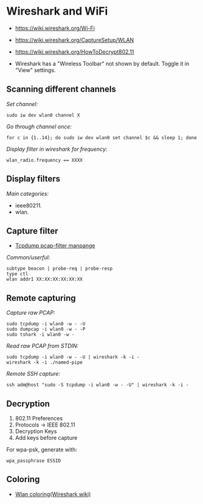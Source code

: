 # Wireshark and WiFi

* https://wiki.wireshark.org/Wi-Fi
* https://wiki.wireshark.org/CaptureSetup/WLAN
* https://wiki.wireshark.org/HowToDecrypt802.11


* Wireshark has a "Wireless Toolbar" not shown by default. Toggle it in "View" settings.

## Scanning different channels

*Set channel:*

```
sudo iw dev wlan0 channel X
```

*Go through channel once:*

```
for c in {1..14}; do sudo iw dev wlan0 set channel $c && sleep 1; done
```

*Display filter in wireshark for frequency:*

```
wlan_radio.frequency == XXXX
```

## Display filters

*Main categories:*

* ieee80211.
* wlan.

## Capture filter

* [Tcpdump pcap-filter manpange](https://www.tcpdump.org/manpages/pcap-filter.7.html)

*Common/userful:*

```
subtype beacon | probe-req | probe-resp
type ctl
wlan addr1 XX:XX:XX:XX:XX:XX
```

## Remote capturing

*Capture raw PCAP:*

```
sudo tcpdump -i wlan0 -w - -U
sudo dumpcap -i wlan0 -w - -P
sudo tshark -i wlan0 -w -
```

*Read raw PCAP from STDIN:*

```
sudo tcpdump -i wlan0 -w - -U | wireshark -k -i -
wireshark -k -i ./named-pipe
```

*Remote SSH capture:*

```
ssh adm@host "sudo -S tcpdump -i wlan0 -w - -U" | wireshark -k -i -
```

## Decryption

1. 802.11 Preferences
2. Protocols -> IEEE 802.11
3. Decryption Keys
4. Add keys before capture

For wpa-psk, generate with:

```
wpa_passphrase ESSID
```

## Coloring

* [Wlan coloring(Wireshark wiki)](https://wiki.wireshark.org/uploads/__moin_import__/attachments/ColoringRules/Wireshark-Wlan-ColouringRules.txt)